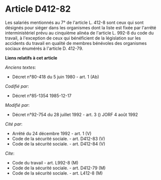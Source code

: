 # Article D412-82

Les salariés mentionnés au 7° de l'article L. 412-8 sont ceux qui sont désignés pour siéger dans les organismes dont la liste
est fixée par l'arrêté interministériel prévu au cinquième alinéa de l'article L. 992-8 du code du travail, à l'exception de
ceux qui bénéficient de la législation sur les accidents du travail en qualité de membres bénévoles des organismes sociaux
énumérés à l'article D. 412-79.

**Liens relatifs à cet article**

_Anciens textes_:

  - Décret n°80-418 du 5 juin 1980 - art. 1 (Ab)

_Codifié par_:

  - Décret n°85-1354 1985-12-17

_Modifié par_:

  - Décret n°92-754 du 28 juillet 1992 - art. 3 () JORF 4 août 1992

_Cité par_:

  - Arrêté du 24 décembre 1992 - art. 1 (V)
  - Code de la sécurité sociale. - art. D412-83 (V)
  - Code de la sécurité sociale. - art. D412-84 (V)

_Cite_:

  - Code du travail - art. L992-8 (M)
  - Code de la sécurité sociale. - art. D412-79 (M)
  - Code de la sécurité sociale. - art. L412-8 (M)
